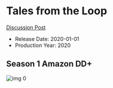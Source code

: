 # Tales from the Loop

[Discussion Post](https://www.avsforum.com/threads/bass-eq-for-filtered-movies.2995212/post-59447816)

* Release Date: 2020-01-01
* Production Year: 2020

## Season 1 Amazon DD+

![img 0](http://imgur.com/WcooPcG.jpg)

